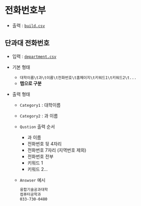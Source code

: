 # 전화번호부

- 출력 : [`build.csv`](build.csv)

## 단과대 전화번호

- 입력 : [`department.csv`](department.csv)
- 기본 형태

    - `대학이름\t과\t이름\t전화번호\t홈페이지\t키워드1\t키워드2\t...`
    - **탭으로 구분**

- 출력 형태

    - `Category1` : 대학이름
    - `Category2` : 과 이름
    - `Qustion` 출력 순서

        - 과 이름
        - 전화번호 뒷 4자리
        - 전화번호 7자리 (지역번호 제외)
        - 전화번호 전부
        - 키워드 1
        - 키워드 2...

    - `Answser` 예시

        ```txt
        융합기술공과대학
        컴퓨터공학과
        033-730-0480
        ```
